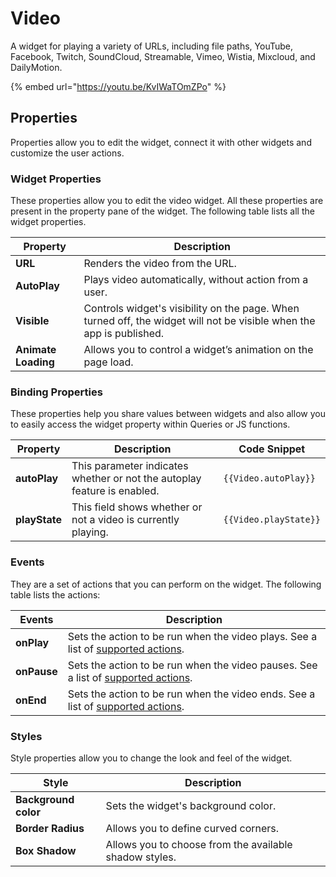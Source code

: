 # Video

A widget for playing a variety of URLs, including file paths, YouTube, Facebook, Twitch, SoundCloud, Streamable, Vimeo, Wistia, Mixcloud, and DailyMotion.

{% embed url="https://youtu.be/KvIWaTOmZPo" %}

## Properties

Properties allow you to edit the widget, connect it with other widgets and customize the user actions.

### Widget Properties

These properties allow you to edit the video widget. All these properties are present in the property pane of the widget. The following table lists all the widget properties.

| Property            | Description                                                                                                          |
| ------------------- | -------------------------------------------------------------------------------------------------------------------- |
| **URL**             | Renders the video from the URL.                                                                                      |
| **AutoPlay**        | Plays video automatically, without action from a user.                                                               |
| **Visible**         | Controls widget's visibility on the page. When turned off, the widget will not be visible when the app is published. |
| **Animate Loading** | Allows you to control a widget’s animation on the page load.                                                         |

### Binding Properties

These properties help you share values between widgets and also allow you to easily access the widget property within Queries or JS functions.

| Property      | Description                                                              | Code Snippet          |
| ------------- | ------------------------------------------------------------------------ | --------------------- |
| **autoPlay**  | This parameter indicates whether or not the autoplay feature is enabled. | `{{Video.autoPlay}}`  |
| **playState** | This field shows whether or not a video is currently playing.            | `{{Video.playState}}` |

### Events

They are a set of actions that you can perform on the widget. The following table lists the actions:

| Events      | Description                                                                                           |
| ----------- | ----------------------------------------------------------------------------------------------------- |
| **onPlay**  | Sets the action to be run when the video plays. See a list of [supported actions](broken-reference).  |
| **onPause** | Sets the action to be run when the video pauses. See a list of [supported actions](broken-reference). |
| **onEnd**   | Sets the action to be run when the video ends. See a list of [supported actions](broken-reference).   |

### Styles

Style properties allow you to change the look and feel of the widget.

| Style                | Description                                            |
| -------------------- | ------------------------------------------------------ |
| **Background color** | Sets the widget's background color.                    |
| **Border Radius**    | Allows you to define curved corners.                   |
| **Box Shadow**       | Allows you to choose from the available shadow styles. |
